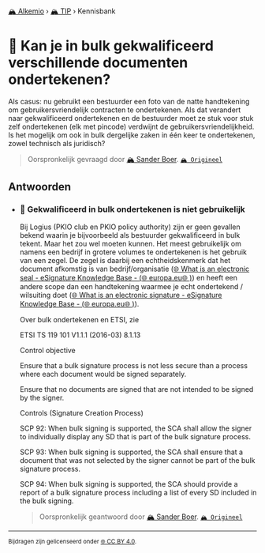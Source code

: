 [🏔️ Alkemio](https://welcome.alkem.io/) › [🏔️ TIP](https://alkem.io/tip/dashboard) › Kennisbank
# 📄 Kan je in bulk gekwalificeerd verschillende documenten ondertekenen?
Als casus: nu gebruikt een bestuurder een foto van de natte handtekening om gebruikersvriendelijk contracten te ondertekenen. Als dat verandert naar gekwalificeerd ondertekenen en de bestuurder moet ze stuk voor stuk zelf ondertekenen (elk met pincode) verdwijnt de gebruikersvriendelijkheid. Is het mogelijk om ook in bulk dergelijke zaken in één keer te ondertekenen, zowel technisch als juridisch?
> Oorspronkelijk gevraagd door [🏔️ Sander Boer](https://alkem.io/user/sander-boer-499). [`🏔️ Origineel`](https://alkem.io/tip/collaboration/kanjeinbulkgekwa-4135)

## Antwoorden
- ### <a id="gekwalificeerdinbu-4305"></a> 📌 Gekwalificeerd in bulk ondertekenen is niet gebruikelijk
  Bij Logius (PKIO club en PKIO policy authority) zijn er geen gevallen bekend waarin je bijvoorbeeld als bestuurder gekwalificeerd in bulk tekent. Maar het zou wel moeten kunnen. Het meest gebruikelijk om namens een bedrijf in grotere volumes te ondertekenen is het gebruik van een zegel. De zegel is daarbij een echtheidskenmerk dat het document afkomstig is van bedrijf/organisatie ([🌐 What is an electronic seal - eSignature Knowledge Base - (](https://ec.europa.eu/digital-building-blocks/wikis/display/ESIGKB/What+is+an+electronic+seal)[🌐 europa.eu](http://europa.eu)[🌐 )](https://ec.europa.eu/digital-building-blocks/wikis/display/ESIGKB/What+is+an+electronic+seal)) en heeft een andere scope dan een handtekening waarmee je echt ondertekend / wilsuiting doet ([🌐 What is an electronic signature - eSignature Knowledge Base - (](https://ec.europa.eu/digital-building-blocks/wikis/display/ESIGKB/What+is+an+electronic+signature)[🌐 europa.eu](http://europa.eu)[🌐 )](https://ec.europa.eu/digital-building-blocks/wikis/display/ESIGKB/What+is+an+electronic+signature)).
  
  Over bulk ondertekenen en ETSI, zie
  
  ETSI TS 119 101 V1.1.1 (2016-03) 8.1.13
  
  Control objective
  
  Ensure that a bulk signature process is not less secure than a process where each document would be signed separately.
  
  Ensure that no documents are signed that are not intended to be signed by the signer.
  
  Controls (Signature Creation Process)
  
  SCP 92: When bulk signing is supported, the SCA shall allow the signer to individually display any SD that is part of the bulk signature process.
  
  SCP 93: When bulk signing is supported, the SCA shall ensure that a document that was not selected by the signer cannot be part of the bulk signature process.
  
  SCP 94: When bulk signing is supported, the SCA should provide a report of a bulk signature process including a list of every SD included in the bulk signing.

  
  > Oorspronkelijk geantwoord door [🏔️ Sander Boer](https://alkem.io/tip/collaboration/kanjeinbulkgekwa-4135/posts/gekwalificeerdinbu-4305). [`🏔️ Origineel`](https://alkem.io/tip/collaboration/kanjeinbulkgekwa-4135/posts/gekwalificeerdinbu-4305)

* * *
<small>Bijdragen zijn gelicenseerd onder [🌐 CC BY 4.0](https://creativecommons.org/licenses/by/4.0/deed.nl).</small>
